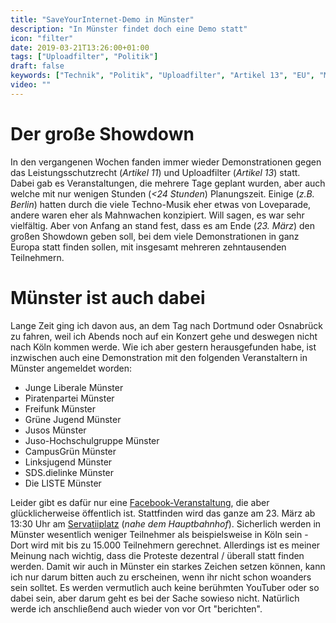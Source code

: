 ```yaml
---
title: "SaveYourInternet-Demo in Münster"
description: "In Münster findet doch eine Demo statt"
icon: "filter"
date: 2019-03-21T13:26:00+01:00
tags: ["Uploadfilter", "Politik"]
draft: false
keywords: ["Technik", "Politik", "Uploadfilter", "Artikel 13", "EU", "Münster", "SaveYourInternet", "CopyrightDirective"]
video: ""
---
```


# Der große Showdown
In den vergangenen Wochen fanden immer wieder Demonstrationen gegen das Leistungsschutzrecht (_Artikel 11_) und Uploadfilter (_Artikel 13_) statt. Dabei gab es Veranstaltungen, die mehrere Tage geplant wurden, aber auch welche mit nur wenigen Stunden (_<24 Stunden_) Planungszeit. Einige (_z.B. Berlin_) hatten durch die viele Techno-Musik eher etwas von Loveparade, andere waren eher als Mahnwachen konzipiert. Will sagen, es war sehr vielfältig. Aber von Anfang an stand fest, dass es am Ende (_23. März_) den großen Showdown geben soll, bei dem viele Demonstrationen in ganz Europa statt finden sollen, mit insgesamt mehreren zehntausenden Teilnehmern.

# Münster ist auch dabei
Lange Zeit ging ich davon aus, an dem Tag nach Dortmund oder Osnabrück zu fahren, weil ich Abends noch auf ein Konzert gehe und deswegen nicht nach Köln kommen werde. Wie ich aber gestern herausgefunden habe, ist inzwischen auch eine Demonstration mit den folgenden Veranstaltern in Münster angemeldet worden:

 - Junge Liberale Münster
 - Piratenpartei Münster
 - Freifunk Münster
 - Grüne Jugend Münster
 - Jusos Münster
 - Juso-Hochschulgruppe Münster
 - CampusGrün Münster
 - Linksjugend Münster
 - SDS.dielinke Münster
 - Die LISTE Münster

 Leider gibt es dafür nur eine [Facebook-Veranstaltung](https://www.facebook.com/events/270817613844608/), die aber glücklicherweise öffentlich ist. Stattfinden wird das ganze am <time datetime="2019-03-23 13:30">23. März ab 13:30</time> Uhr am [Servatiiplatz](https://www.openstreetmap.org/way/160598857) (_nahe dem Hauptbahnhof_). Sicherlich werden in Münster wesentlich weniger Teilnehmer als beispielsweise in Köln sein - Dort wird mit bis zu 15.000 Teilnehmern gerechnet. Allerdings ist es meiner Meinung nach wichtig, dass die Proteste dezentral / überall statt finden werden. Damit wir auch in Münster ein starkes Zeichen setzen können, kann ich nur darum bitten auch zu erscheinen, wenn ihr nicht schon woanders sein solltet. Es werden vermutlich auch keine berühmten YouTuber oder so dabei sein, aber darum geht es bei der Sache sowieso nicht. Natürlich werde ich anschließend auch wieder von vor Ort "berichten".
